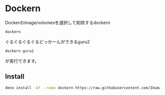 # Dockern

Dockerのimage/volumesを選択して削除するdockern

```bash
dockern
```

ぐるぐるぐるぐるどっかーんができるguru2

```bash
dockern guru2
```

が実行できます。

## Install

```bash
deno install -Af --name dockern https://raw.githubusercontent.com/IkumaTadokoro/dockern/main/main.ts
```